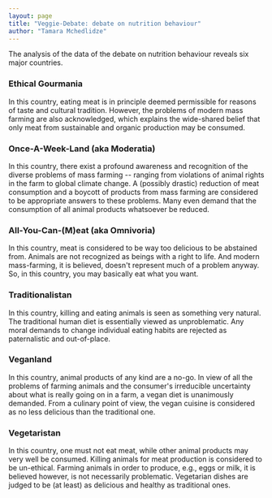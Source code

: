 ```yaml
---
layout: page
title: "Veggie-Debate: debate on nutrition behaviour"
author: "Tamara Mchedlidze"
---
```



The analysis of the data of the debate on nutrition behaviour reveals six major countries.

### Ethical Gourmania

In this country, eating meat is in principle deemed permissible for reasons of taste and cultural tradition.
However, the problems of modern mass farming are also acknowledged, which explains the wide-shared belief that only meat
from sustainable and organic production may be consumed.        


### Once-A-Week-Land (aka Moderatia)

In this country, there exist a profound awareness and recognition of the diverse problems of mass farming -- ranging
from violations of animal rights in the farm to global climate change. A (possibly drastic)
reduction of meat consumption and a boycott of products from mass farming are considered to be appropriate answers to these problems.
Many even demand that the consumption of all animal products whatsoever be reduced.

### All-You-Can-(M)eat (aka Omnivoria)

In this country, meat is considered to be way too delicious to be abstained from. Animals are not recognized as beings with
a right to life. And modern mass-farming, it is believed, doesn't represent much of a problem anyway. So, in this country, you may basically
eat what you want.  


### Traditionalistan

In this country, killing and eating animals is seen as something very natural.
The traditional human diet is essentially viewed as unproblematic.
Any moral demands to change individual eating habits are rejected as paternalistic and out-of-place.


### Veganland

In this country, animal products of any kind are a no-go. In view of all the problems
of farming animals and the consumer's irreducible uncertainty about what is really going on in a farm,
a vegan diet is unanimously demanded. From a culinary point of view, the vegan cuisine is considered
as no less delicious than the traditional one.


### Vegetaristan

In this country, one must not eat meat, while other animal products may very well be consumed.
Killing animals for meat production is considered to be un-ethical. Farming animals in order to produce, e.g.,
eggs or milk, it is believed however, is not necessarily problematic. Vegetarian dishes are judged to be (at least)
as delicious and healthy as traditional ones.